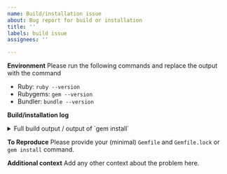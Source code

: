 ```yaml
---
name: Build/installation issue
about: Bug report for build or installation
title: ''
labels: build issue
assignees: ''

---
```


**Environment**
Please run the following commands and replace the output with the command

- Ruby: `ruby --version`
- Rubygems: `gem --version`
- Bundler: `bundle --version`

**Build/installation log**

<details>
<summary>Full build output / output of `gem install`</summary>

```
PUT YOUR OUTPUT HERE
```

</details>

**To Reproduce**
Please provide your (minimal) `Gemfile` and `Gemfile.lock` or `gem install` command.

**Additional context**
Add any other context about the problem here.
